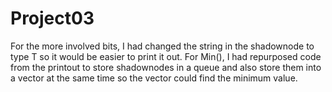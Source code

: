 # Project03


For the more involved bits, I had changed the string in the shadownode to type T so it would be easier to print it out. For Min(), I had repurposed code from the printout to
store shadownodes in a queue and also store them into a vector at the same time so the vector could find the minimum value.

